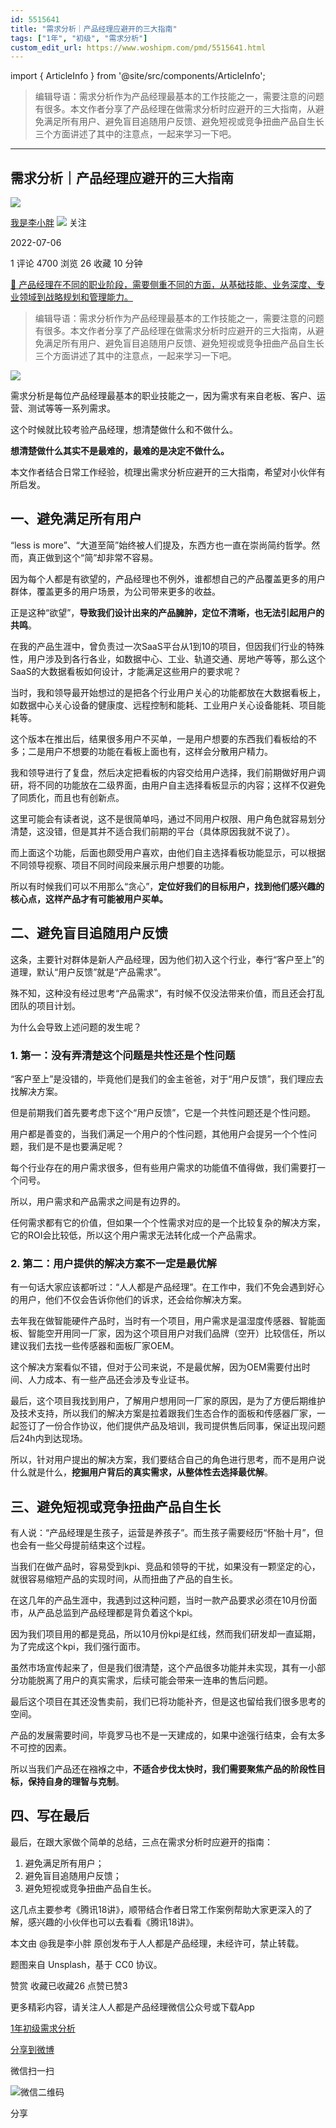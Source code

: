 ```yaml
---
id: 5515641
title: "需求分析｜产品经理应避开的三大指南"
tags: ["1年", "初级", "需求分析"]
custom_edit_url: https://www.woshipm.com/pmd/5515641.html
---
```

import { ArticleInfo } from '@site/src/components/ArticleInfo';

<ArticleInfo
    author="我是李小胖"
    authorLink="https://www.woshipm.com/u/1091870"
    published="2022-07-06"
    views={4700}
    comments={1}
    collects={26}
/>

> 编辑导语：需求分析作为产品经理最基本的工作技能之一，需要注意的问题有很多。本文作者分享了产品经理在做需求分析时应避开的三大指南，从避免满足所有用户、避免盲目追随用户反馈、避免短视或竞争扭曲产品自生长三个方面讲述了其中的注意点，一起来学习一下吧。

---

## 需求分析｜产品经理应避开的三大指南

[![](https://static.woshipm.com/view/woshipm_api_def_20230201112744_5068.jpg?imageView2/1/w/72/h/72/q/100)](https://www.woshipm.com/u/1091870)

[我是李小胖](https://www.woshipm.com/u/1091870) ![](https://static.woshipm.com/tag/1101_1@2x.png) 关注

2022-07-06

1 评论 4700 浏览 26 收藏 10 分钟

[🔗 产品经理在不同的职业阶段，需要侧重不同的方面，从基础技能、业务深度、专业领域到战略规划和管理能力。](https://ke.qidianla.com/courses/90pm)

> 编辑导语：需求分析作为产品经理最基本的工作技能之一，需要注意的问题有很多。本文作者分享了产品经理在做需求分析时应避开的三大指南，从避免满足所有用户、避免盲目追随用户反馈、避免短视或竞争扭曲产品自生长三个方面讲述了其中的注意点，一起来学习一下吧。

![](https://image.woshipm.com/wp-files/2022/07/MKKU1a7XCOKl2UuSABIn.jpg)

需求分析是每位产品经理最基本的职业技能之一，因为需求有来自老板、客户、运营、测试等等一系列需求。

这个时候就比较考验产品经理，想清楚做什么和不做什么。

**想清楚做什么其实不是最难的，最难的是决定不做什么。**

本文作者结合日常工作经验，梳理出需求分析应避开的三大指南，希望对小伙伴有所启发。

## 一、避免满足所有用户

“less is more”、“大道至简”始终被人们提及，东西方也一直在崇尚简约哲学。然而，真正做到这个“简”却非常不容易。

因为每个人都是有欲望的，产品经理也不例外，谁都想自己的产品覆盖更多的用户群体，覆盖更多的用户场景，为公司带来更多的收益。

正是这种“欲望”，**导致我们设计出来的产品臃肿，定位不清晰，也无法引起用户的共鸣**。

在我的产品生涯中，曾负责过一次SaaS平台从1到10的项目，但因我们行业的特殊性，用户涉及到各行各业，如数据中心、工业、轨道交通、房地产等等，那么这个SaaS的大数据看板如何设计，才能满足这些用户的要求呢？

当时，我和领导最开始想过的是把各个行业用户关心的功能都放在大数据看板上，如数据中心关心设备的健康度、远程控制和能耗、工业用户关心设备能耗、项目能耗等。

这个版本在推出后，结果很多用户不买单，一是用户想要的东西我们看板给的不多；二是用户不想要的功能在看板上面也有，这样会分散用户精力。

我和领导进行了复盘，然后决定把看板的内容交给用户选择，我们前期做好用户调研，将不同的功能放在二级界面，由用户自主选择看板显示的内容；这样不仅避免了同质化，而且也有创新点。

这里可能会有读者说，这不是很简单吗，通过不同用户权限、用户角色就容易划分清楚，这没错，但是其并不适合我们前期的平台（具体原因我就不说了）。

而上面这个功能，后面也颇受用户喜欢，由他们自主选择看板功能显示，可以根据不同领导视察、项目不同时间段来展示用户想要的功能。

所以有时候我们可以不用那么“贪心”，**定位好我们的目标用户，找到他们感兴趣的核心点，这样产品才有可能被用户买单。**

## 二、避免盲目追随用户反馈

这条，主要针对群体是新人产品经理，因为他们初入这个行业，奉行“客户至上”的道理，默认“用户反馈”就是“产品需求”。

殊不知，这种没有经过思考“产品需求”，有时候不仅没法带来价值，而且还会打乱团队的项目计划。

为什么会导致上述问题的发生呢？

### 1\. 第一：没有弄清楚这个问题是共性还是个性问题

“客户至上”是没错的，毕竟他们是我们的金主爸爸，对于“用户反馈”，我们理应去找解决方案。

但是前期我们首先要考虑下这个“用户反馈”，它是一个共性问题还是个性问题。

用户都是善变的，当我们满足一个用户的个性问题，其他用户会提另一个个性问题，我们是不是也要满足呢？

每个行业存在的用户需求很多，但有些用户需求的功能值不值得做，我们需要打一个问号。

所以，用户需求和产品需求之间是有边界的。

任何需求都有它的价值，但如果一个个性需求对应的是一个比较复杂的解决方案，它的ROI会比较低，所以这个用户需求无法转化成一个产品需求。

### 2\. 第二：用户提供的解决方案不一定是最优解

有一句话大家应该都听过：“人人都是产品经理”。在工作中，我们不免会遇到好心的用户，他们不仅会告诉你他们的诉求，还会给你解决方案。

去年我在做智能硬件产品时，当时有一个项目，用户需求是温湿度传感器、智能面板、智能空开用同一厂家，因为这个项目用户对我们品牌（空开）比较信任，所以建议我们去找一些传感器和面板厂家OEM。

这个解决方案看似不错，但对于公司来说，不是最优解，因为OEM需要付出时间、人力成本、有一些产品还会涉及专业证书。

最后，这个项目我找到用户，了解用户想用同一厂家的原因，是为了方便后期维护及技术支持，所以我们的解决方案是拉着跟我们生态合作的面板和传感器厂家，一起签订了一份合作协议，他们提供产品及培训，我司提供售后同事，保证出现问题后24h内到达现场。

所以，针对用户提出的解决方案，我们要结合自己的角色进行思考，而不是用户说什么就是什么，**挖掘用户背后的真实需求，从整体性去选择最优解**。

## 三、避免短视或竞争扭曲产品自生长

有人说：“产品经理是生孩子，运营是养孩子”。而生孩子需要经历“怀胎十月”，但也会有一些父母提前结束这个过程。

当我们在做产品时，容易受到kpi、竞品和领导的干扰，如果没有一颗坚定的心，就很容易缩短产品的实现时间，从而扭曲了产品的自生长。

在这几年的产品生涯中，我遇到过这种问题，当时一款产品要求必须在10月份面市，从产品总监到产品经理都是背负着这个kpi。

因为我们项目用的都是竞品，所以10月份kpi是红线，然而我们研发却一直延期，为了完成这个kpi，我们强行面市。

虽然市场宣传起来了，但是我们很清楚，这个产品很多功能并未实现，其有一小部分功能脱离了用户的真实需求，后续可能会带来一连串的售后问题。

最后这个项目在其还没售卖前，我们已将功能补齐，但是这也留给我们很多思考的空间。

产品的发展需要时间，毕竟罗马也不是一天建成的，如果中途强行结束，会有太多不可控的因素。

所以当我们产品还在襁褓之中，**不适合步伐太快时，我们需要聚焦产品的阶段性目标，保持自身的理智与克制**。

## 四、写在最后

最后，在跟大家做个简单的总结，三点在需求分析时应避开的指南：

1.  避免满足所有用户；
2.  避免盲目追随用户反馈；
3.  避免短视或竞争扭曲产品自生长。

这几点主要参考《腾讯18讲》，顺带结合作者日常工作案例帮助大家更深入的了解，感兴趣的小伙伴也可以去看看《腾讯18讲》。

本文由 @我是李小胖 原创发布于人人都是产品经理，未经许可，禁止转载。

题图来自 Unsplash，基于 CC0 协议。

赞赏 收藏已收藏26 点赞已赞3

更多精彩内容，请关注人人都是产品经理微信公众号或下载App

[1年](https://www.woshipm.com/tag/1%e5%b9%b4)[初级](https://www.woshipm.com/tag/%e5%88%9d%e7%ba%a7)[需求分析](https://www.woshipm.com/tag/%e9%9c%80%e6%b1%82%e5%88%86%e6%9e%90)

[分享到微博](https://service.weibo.com/share/share.php?appkey=2775287854&title=需求分析｜产品经理应避开的三大指南&url=https://www.woshipm.com/pmd/5515641.html&pic=https://image.woshipm.com/wp-files/2022/07/MKKU1a7XCOKl2UuSABIn.jpg)

微信扫一扫

![微信二维码](https://api.pwmqr.com/qrcode/create/?url=https://www.woshipm.com/pmd/5515641.html)

分享